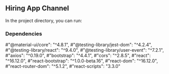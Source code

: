 
## Hiring App Channel

In the project directory, you can run:


### Dependencies

#"@material-ui/core": "^4.8.1",
#"@testing-library/jest-dom": "^4.2.4",
#"@testing-library/react": "^9.4.0",
#"@testing-library/user-event": "^7.2.1",
#"axios": "^0.19.0",
#"bootstrap": "^4.4.1",
#"cors": "^2.8.5",
#"react": "^16.12.0",
#"react-bootstrap": "^1.0.0-beta.16",
#"react-dom": "^16.12.0",
#"react-router-dom": "^5.1.2",
#"react-scripts": "3.3.0"
